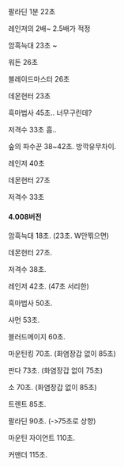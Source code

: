 팔라딘 1분 22초

레인저의 2배~ 2.5배가 적정



암흑늑대 23초 ~

워든 26초

블레이드마스터 26초

데몬헌터 23초

흑마법사 45초.. 너무구린데?

저격수 33초 흠..

숲의 파수꾼 38~42초. 방깍유무차이.



레인저 40초

데몬헌터 27초

저격수 33초







#### 4.008버전

암흑늑대 18초. (23초. W안찎으면)

데몬헌터 27초.

저격수 38초.

레인저 42초. (47초 서리한)

흑마법사 50초.

샤먼 53초.

블러드메이지 60초.

마운틴킹 70초.  (화염장갑 없이 85초)

판다 73초. (화염장갑 없이 75초)

소 70초.  (화염장갑 없이 85초)

트렌트 85초.

팔라딘 90초. (->75초로 상향)

마운틴 자이언트 110초.

커맨더 115초.

